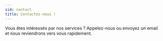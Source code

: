 ```yaml
---
sid: contact
title: Contactez-nous !
---
```


Vous êtes intéressés par nos services ? Appelez-nous ou envoyez un email et nous reviendrons vers vous rapidement.
